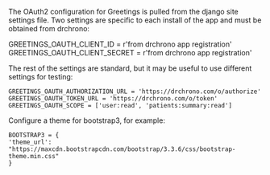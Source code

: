 

The OAuth2 configuration for Greetings is pulled from the django site
settings file. Two settings are specific to each install of the app and 
must be obtained from drchrono:

GREETINGS_OAUTH_CLIENT_ID = r'from drchrono app registration'
GREETINGS_OAUTH_CLIENT_SECRET = r'from drchrono app registration'

The rest of the settings are standard, but it may be useful to use different
settings for testing:

    GREETINGS_OAUTH_AUTHORIZATION_URL = 'https://drchrono.com/o/authorize'
    GREETINGS_OAUTH_TOKEN_URL = 'https://drchrono.com/o/token'
    GREETINGS_OAUTH_SCOPE = ['user:read', 'patients:summary:read']

Configure a theme for bootstrap3, for example:

    BOOTSTRAP3 = {
    'theme_url': "https://maxcdn.bootstrapcdn.com/bootstrap/3.3.6/css/bootstrap-theme.min.css"
    }